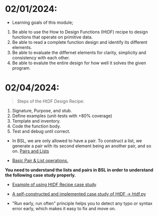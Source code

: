 # 02/01/2024:

- Learning goals of this module;
1. Be able to use the How to Design Functions (HtDF) recipe to design functions that operate on primitive data.
2. Be able to read a complete function design and identify its different elements.
3. Be able to evaluate the differnet elements for clarity, simplicity and consistency with each other.
4. Be able to evalute the entire design for how well it solves the given program. 


# 02/04/2024:

> Steps of the HtDF Design Recipe:

1. Signature, Purpose, and stub.
2. Define examples (unit-tests with +80% coverage)
3. Template and inventory.
4. Code the function body.
5. Test and debug until correct.


* In BSL, we are only allowed to have a pair. To construct a list, we generate a pair with its second element being an another pair, and so on. [Pairs and Lists](https://docs.racket-lang.org/guide/pairs.html#:~:text=next%20%E2%86%92-,3.8%C2%A0Pairs%20and%20Lists,-A%20pair%20joins)

* [Basic Pair & List operations.](https://prnt.sc/64gyC1Dah5NT)

**You need to understand the lists and pairs in BSL in order to understand the following case study properly.**

* [Example of using HtDF Recipe case study](https://htdp.org/2023-8-14/Book/part_four.html#%28part._sec~3atwo-inputs~3acase1%29:~:text=of%20compound%20data.-,23.1%C2%A0Processing%20Two%20Lists%20Simultaneously%3A%20Case%201,-Consider%20the%20following)

* [A self-constructed and implemented case study of HtDF -> htdf.py](https://prnt.sc/xjqA09h3uZB2)

* "Run early, run often" principle helps you to detect any typo or syntax error early, which makes it easy to fix and move on.

